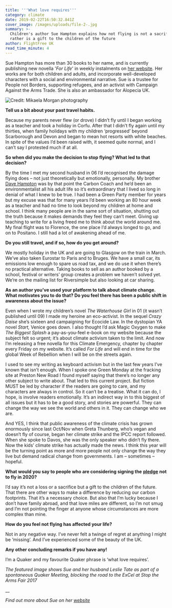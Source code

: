 ```yaml
---
title: '''What love requires'''
category: climate
date: 2019-02-22T16:50:32.841Z
cover_image: /images/uploads/file-2-.jpg
summary: >-
  Children's author Sue Hampton explains how not flying is not a sacrifice, but
  rather is a gift to the children of the future
author: FlightFree UK
read_time_minute: 4
---
```

Sue Hampton has more than 30 books to her name, and is currently publishing new novella '_For Life_' in weekly instalments on [her website](https://www.suehamptonauthor.co.uk/). Her works are for both children and adults, and incorporate well-developed characters with a social and environmental narrative. Sue is a trustee for People not Borders, supporting refugees, and an activist with Campaign Against the Arms Trade. She is also an ambassador for Alopecia UK.

![](/images/uploads/sue.jpg "Credit: Mikaela Morgan photography")

**Tell us a bit about your past travel habits.**

Because my parents never flew (or drove) I didn’t fly until I began working as a teacher and took a holiday in Corfu. After that I didn’t fly again until my thirties, when family holidays with my children ‘progressed’ beyond Scarborough and Devon and began to mean hot resorts with white beaches. In spite of the values I’d been raised with, it seemed quite normal, and I can’t say I protested much if at all.

**So when did you make the decision to stop flying? What led to that decision?**

By the time I met my second husband in 06 I’d recognised the damage flying does – not just theoretically but emotionally, personally. My brother [Dave Hampton](http://www.carboncoach.com/) was by that point the Carbon Coach and he’d been an environmentalist all his adult life so it’s extraordinary that I lived so long in denial of what I knew to be true. I had been a Green Party member for years but my excuse was that for many years I’d been working an 80 hour week as a teacher and had no time to look beyond my children at home and school. I think many people are in the same sort of situation, shutting out the truth because it makes demands they feel they can’t meet. Giving up teaching to write for a living freed me to think about the world around me. My final flight was to Florence, the one place I’d always longed to go, and on to Positano. I still had a lot of awakening ahead of me. 

**Do you still travel, and if so, how do you get around?**

We mostly holiday in the UK and are going to Glasgow on the train in March. We’ve also taken Eurostar to Paris and to Bruges. We have a small car, its emissions low enough to spare us road tax, and we do use it when there’s no practical alternative. Taking books to sell as an author booked by a school, festival or writers’ group creates a problem we haven’t solved yet. We’re on the mailing list for Riversimple but also looking at car sharing.

**As an author you’ve used your platform to talk about climate change. What motivates you to do that? Do you feel there has been a public shift in awareness about the issue?**

Even when I wrote my children’s novel _The Waterhouse Girl_ in 01 (it wasn’t published until 09) I made my heroine an eco-activist. In the sequel _Crazy Daise_ she’s sixteen and campaigning for Ecocide Law. In the dystopian YA novel _Start,_ Venice goes down. I also thought I’d ask Magic Oxygen to make _The Biggest Splash_ a pay-as-you-feel e-book on my website because the subject felt so urgent; it’s about climate activism taken to the limit. And now I’m releasing a free novella for this Climate Emergency, chapter by chapter every Friday on my website. It’s called _For Life_ and will end in time for the global Week of Rebellion when I will be on the streets again. 

I used to see my writing as keyboard activism but in the last few years I’ve known that isn’t enough. When I spoke one Green Monday at the fracking site at Preston New Road I found myself saying that there’s no longer any other subject to write about. That led to this current project. But fiction MUST be led by character if the readers are going to care, and my characters are always in control. So it can’t be a treatise. What it can do, I hope, is involve readers emotionally. It’s an indirect way in to this biggest of all issues but it has to be a good story, and stories are powerful. They can change the way we see the world and others in it. They can change who we are. 

And YES, I think that public awareness of the climate crisis has grown enormously since last Oct/Nov when Greta Thunberg, who’s vegan and doesn’t fly of course, began her climate strike and the IPCC report followed. When she spoke to Davos, she was the only speaker who didn’t fly there. Now the kids’ climate strike has actually made the news. I think this year will be the turning point as more and more people not only change the way they live but demand radical change from governments. I am – sometimes – hopeful. 

**What would you say to people who are considering signing the** [**pledge**](https://www.flightfree.co.uk/pledge) **not to fly in 2020?**

I’d say it’s not a loss or a sacrifice but a gift to the children of the future. That there are other ways to make a difference by reducing our carbon footprints. That it’s a necessary choice. But also that I’m lucky because I don’t have family abroad, and that love miles are different, so I’m not smug and I’m not pointing the finger at anyone whose circumstances are more complex than mine.

**How do you feel not flying has affected your life?**

Not in any negative way. I’ve never felt a twinge of regret at anything I might be ‘missing’. And I’ve experienced some of the beauty of the UK.

**Any other concluding remarks if you have any!**

I’m a Quaker and my favourite Quaker phrase is ‘what love requires’. 

_The featured image shows Sue and her husband Leslie Tate as part of a spontaneous Quaker Meeting, blocking the road to the ExCel at Stop the Arms Fair 2017_

__

_Find out more about Sue on her_ [_website_](https://www.suehamptonauthor.co.uk/)
